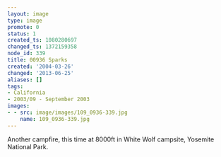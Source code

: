 ```yaml
---
layout: image
type: image
promote: 0
status: 1
created_ts: 1080280697
changed_ts: 1372159358
node_id: 339
title: 00936 Sparks
created: '2004-03-26'
changed: '2013-06-25'
aliases: []
tags:
- California
- 2003/09 - September 2003
images:
- - src: image/images/109_0936-339.jpg
    name: 109_0936-339.jpg
---
```

Another campfire, this time at 8000ft in White Wolf campsite, Yosemite National Park.
